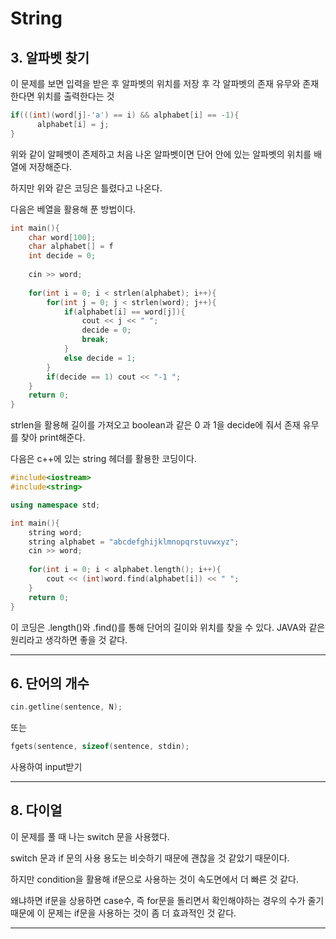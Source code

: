 # String

## 3. 알파벳 찾기

이 문제를 보면 입력을 받은 후 알파벳의 위치를 저장 후 각 알파벳의 존재 유무와 존재 한다면 위치를 출력한다는 것
```c++
if(((int)(word[j]-'a') == i) && alphabet[i] == -1){
      alphabet[i] = j;
}
```
위와 같이 알페벳이 존제하고 처음 나온 알파벳이면 단어 안에 있는 알파벳의 위치를 배열에 저장해준다.

하지만 위와 같은 코딩은 틀렸다고 나온다.

다음은 베열을 활용해 푼 방법이다.
```c++
int main(){
    char word[100];
    char alphabet[] = f
    int decide = 0;
    
    cin >> word;
    
    for(int i = 0; i < strlen(alphabet); i++){
        for(int j = 0; j < strlen(word); j++){
            if(alphabet[i] == word[j]){
                cout << j << " ";
                decide = 0;
                break;
            }
            else decide = 1;
        }
        if(decide == 1) cout << "-1 ";
    }
    return 0;
}
```

strlen을 활용해 길이를 가져오고 boolean과 같은 0 과 1을 decide에 줘서 존재 유무를 찾아 print해준다.

다음은 c++에 있는 string 헤더를 활용한 코딩이다.

```c++
#include<iostream>
#include<string>

using namespace std;

int main(){
    string word;
    string alphabet = "abcdefghijklmnopqrstuvwxyz";
    cin >> word;
    
    for(int i = 0; i < alphabet.length(); i++){
        cout << (int)word.find(alphabet[i]) << " ";
    }
    return 0;
}
```
이 코딩은 .length()와 .find()를 통해 단어의 길이와 위치를 찾을 수 있다. JAVA와 같은 원리라고 생각하면 좋을 것 같다.
___

## 6. 단어의 개수

```c++
cin.getline(sentence, N);
```
또는
```c++
fgets(sentence, sizeof(sentence, stdin);
```
사용하여 input받기
___
## 8. 다이얼
이 문제를 풀 때 나는 switch 문을 사용했다.

switch 문과 if 문의 사용 용도는 비슷하기 때문에 괜찮을 것 같았기 때문이다.

하지만 condition을 활용해 if문으로 사용하는 것이 속도면에서 더 빠른 것 같다.

왜냐하면 if문을 상용하면 case수, 즉 for문을 돌리면서 확인해야하는 경우의 수가 줄기 때문에 이 문제는 if문을 사용하는 것이 좀 더 효과적인 것 같다.
___
